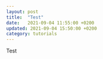 ```yaml
---
layout: post
title:  "Test"
date:   2021-09-04 11:55:00 +0200
updated: 2021-09-04 15:50:00 +0200
category: tutorials
---
```

Test
